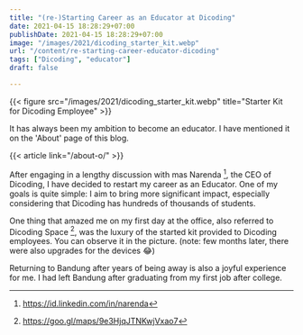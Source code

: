 ```yaml
---
title: "(re-)Starting Career as an Educator at Dicoding"
date: 2021-04-15 18:28:29+07:00
publishDate: 2021-04-15 18:28:29+07:00
image: "/images/2021/dicoding_starter_kit.webp"
url: "/content/re-starting-career-educator-dicoding"
tags: ["Dicoding", "educator"]
draft: false

---
```



{{< figure src="/images/2021/dicoding_starter_kit.webp" title="Starter Kit for Dicoding Employee" >}}

It has always been my ambition to become an educator. I have mentioned it on the 'About' page of this blog.

{{< article link="/about-o/" >}}

After engaging in a lengthy discussion with mas Narenda [^1], the CEO of Dicoding, I have decided to restart my career as an Educator. One of my goals is quite simple: I aim to bring more significant impact, especially considering that Dicoding has hundreds of thousands of students.

One thing that amazed me on my first day at the office, also referred to Dicoding Space [^2], was the luxury of the started kit provided to Dicoding employees. You can observe it in the picture. (note: few months later, there were also upgrades for the devices :joy:)

Returning to Bandung after years of being away is also a joyful experience for me. I had left Bandung after graduating from my first job after college.


[^1]: https://id.linkedin.com/in/narenda
[^2]: https://goo.gl/maps/9e3HjqJTNKwjVxao7
